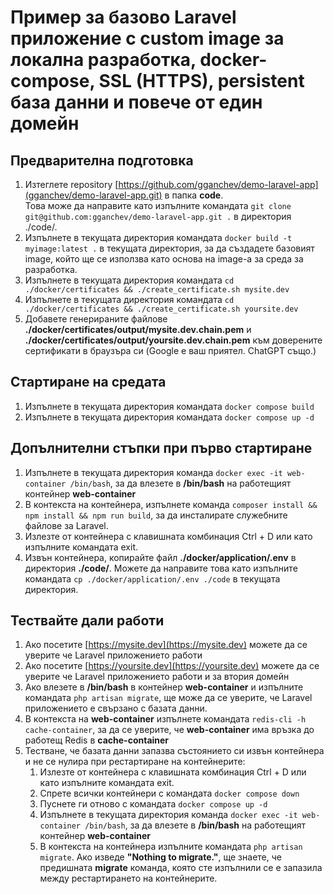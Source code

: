 # Пример за базово Laravel приложение с custom image за локална разработка, docker-compose, SSL (HTTPS), persistent база данни и повече от един домейн

## Предварителна подготовка
1. Изтеглете repository [https://github.com/gganchev/demo-laravel-app](gganchev/demo-laravel-app.git) в папка **code**.\
Това може да направите като изпълните командата ```git clone git@github.com:gganchev/demo-laravel-app.git .``` в директория ./code/.
2. Изпълнете в текущата директория командата ```docker build -t myimage:latest .``` в текущата директория, за да създадете базовият image, който ще се използва като основа на image-a за среда за разработка.
3. Изпълнете в текущата директория командата ```cd ./docker/certificates && ./create_certificate.sh mysite.dev```
4. Изпълнете в текущата директория командата ```cd ./docker/certificates && ./create_certificate.sh yoursite.dev``` 
5. Добавете генерираните файлове **./docker/certificates/output/mysite.dev.chain.pem** и **./docker/certificates/output/yoursite.dev.chain.pem** към доверените сертификати в браузъра си (Google е ваш приятел. ChatGPT също.)

## Стартиране на средата
1. Изпълнете в текущата директория командата ```docker compose build```
2. Изпълнете в текущата директория командата ```docker compose up -d```

## Допълнителни стъпки при първо стартиране
1. Изпълнете в текущата директория команда ```docker exec -it web-container /bin/bash```, за да влезете в **/bin/bash** на работещият контейнер **web-container**
2. В контекста на контейнера, изпълнете команда ```composer install && npm install && npm run build```, за да инсталирате служебните файлове за Laravel.
3. Излезте от контейнера с клавишната комбинация Ctrl + D или като изпълните командата exit.
4. Извън контейнера, копирайте файл **./docker/application/.env** в директория **./code/**. Можете да направите това като изпълните командата ```cp ./docker/application/.env ./code``` в текущата директория.

## Тествайте дали работи
1. Ако посетите [https://mysite.dev](https://mysite.dev) можете да се уверите че Laravel приложението работи
2. Ако посетите [https://yoursite.dev](https://yoursite.dev) можете да се уверите че Laravel приложението работи и за втория домейн
3. Ако влезете в **/bin/bash** в контейнер **web-container** и изпълните командата `php artisan migrate`, ще може да се уверите, че Laravel приложението е свързано с базата данни.
4. В контекста на **web-container** изпълнете командата ```redis-cli -h cache-container```, за да се уверите, че **web-container** има връзка до работещ Redis в **cache-container**
5. Тестване, че базата данни запазва състоянието си извън контейнера и не се нулира при рестартиране на контейнерите: 
   1. Излезте от контейнера с клавишната комбинация Ctrl + D или като изпълните командата exit.
   2. Спрете всички контейнери с командата ```docker compose down```
   3. Пуснете ги отново с командата ```docker compose up -d```
   4. Изпълнете в текущата директория команда ```docker exec -it web-container /bin/bash```, за да влезете в **/bin/bash** на работещият контейнер **web-container**
   5. В контекста на контейнера изпълните командата `php artisan migrate`. Ако изведе **"Nothing to migrate."**, ще знаете, че предишната **migrate** команда, която сте изпълнили се е запазила между рестартирането на контейнерите. 